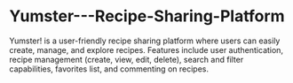 # Yumster---Recipe-Sharing-Platform
Yumster! is a user-friendly recipe sharing platform where users can easily create, manage, and explore recipes. Features include user authentication, recipe management (create, view, edit, delete), search and filter capabilities, favorites list, and commenting on recipes.
